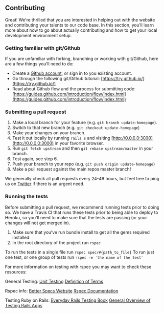 ## Contributing

Great! We're thrilled that you are interested in helping out with the website and contributing your talents to our code base. In this section, you'll learn more about how to go about actually contributing and how to get your local development environment setup.

### Getting familiar with git/Github

If you are unfamiliar with forking, branching or working with git/Github, here are a few things you'll need to do:

- Create a [Github account](https://github.com/join), or sign in to you existing account.
- Go through the following git/Github tutorial: [https://try.github.io/](https://try.github.io/)
- Read about Github flow and the process for submitting code: [https://guides.github.com/introduction/flow/index.html](https://guides.github.com/introduction/flow/index.html)

### Submitting a pull request

1. Make a local branch for your feature (e.g. `git branch update-homepage`).
2. Switch to that new branch (e.g. `git checkout update-homepage`)
3. Make your changes on your branch.
4. Test it out locally by running `rails s` and visiting [http://0.0.0.0:3000](http://0.0.0.0:3000) in your favorite browser.
5. Run `git fetch upstream` and then `git rebase upstream/master` in your branch.
6. Test again, see step 6.
7. Push your branch to your repo (e.g. `git push origin update-homepage`)
8. Make a pull request against the main repos master branch!

We generally check all pull requests every 24-48 hours, but feel free to ping us on [Twitter](http://twitter.com/girldevelopit) if there is an urgent need.

### Running the tests

Before submitting a pull request, we recommend running tests prior to doing so. We have a Travis CI that runs these tests prior to being able to deploy to Heroku, so you'll need to make sure that the tests are passing (or your changes will not get merged in).

1. Make sure that you've run bundle install to get all the gems required installed
2. In the root directory of the project run `rspec`

To run the tests in a single file run `rspec spec/#{path_to_file}`
To run just one test, or one group of tests run `rspec -e 'the name of the test'`

For more information on testing with rspec you may want to check these resources:

General Testing:
[Unit Testing](http://martinfowler.com/bliki/UnitTest.html)
[Definition of Terms](https://programmers.stackexchange.com/questions/48237/what-is-an-integration-test-exactly)

Rspec info:
[Better Specs Website](http://betterspecs.org/)
[Rspec Documentation](http://rspec.info/)

Testing Ruby on Rails:
[Everyday Rails Testing Book](https://leanpub.com/everydayrailsrspec)
[General Overview of Testing Rails Apps](http://robots.thoughtbot.com/how-we-test-rails-applications)